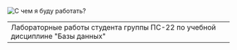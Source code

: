 ![С чем я буду работать?](https://prognote.ru/wp-content/uploads/2020/06/такое-SQL.jpg)
<table>
<tr>
<td>
Лабораторные работы студента группы ПС-22 по учебной дисциплине "Базы данных"
</td>
</tr>
</table>


